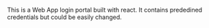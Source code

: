 This is a Web App login portal built with react.
It contains prededined credentials but could be easily changed.
